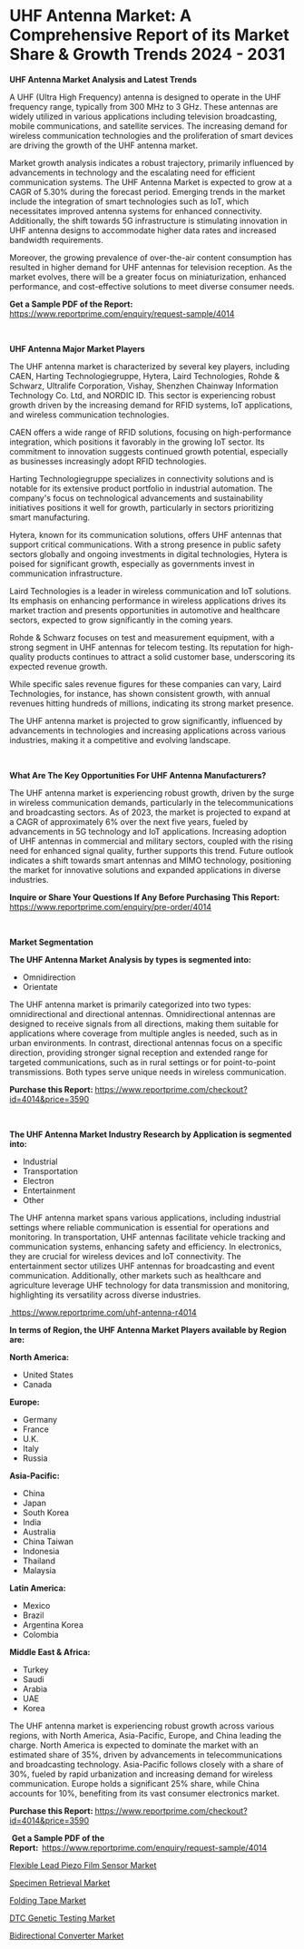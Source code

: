 <p><h1>UHF Antenna Market: A Comprehensive Report of its Market Share & Growth Trends 2024 - 2031</h1></p><p><strong>UHF Antenna Market Analysis and Latest Trends</strong></p>
<p><p>A UHF (Ultra High Frequency) antenna is designed to operate in the UHF frequency range, typically from 300 MHz to 3 GHz. These antennas are widely utilized in various applications including television broadcasting, mobile communications, and satellite services. The increasing demand for wireless communication technologies and the proliferation of smart devices are driving the growth of the UHF antenna market.</p><p>Market growth analysis indicates a robust trajectory, primarily influenced by advancements in technology and the escalating need for efficient communication systems. The UHF Antenna Market is expected to grow at a CAGR of 5.30% during the forecast period. Emerging trends in the market include the integration of smart technologies such as IoT, which necessitates improved antenna systems for enhanced connectivity. Additionally, the shift towards 5G infrastructure is stimulating innovation in UHF antenna designs to accommodate higher data rates and increased bandwidth requirements.</p><p>Moreover, the growing prevalence of over-the-air content consumption has resulted in higher demand for UHF antennas for television reception. As the market evolves, there will be a greater focus on miniaturization, enhanced performance, and cost-effective solutions to meet diverse consumer needs.</p></p>
<p><strong>Get a Sample PDF of the Report:&nbsp;</strong> <a href="https://www.reportprime.com/enquiry/request-sample/4014">https://www.reportprime.com/enquiry/request-sample/4014</a></p>
<p>&nbsp;</p>
<p><strong>UHF Antenna Major Market Players</strong></p>
<p><p>The UHF antenna market is characterized by several key players, including CAEN, Harting Technologiegruppe, Hytera, Laird Technologies, Rohde & Schwarz, Ultralife Corporation, Vishay, Shenzhen Chainway Information Technology Co. Ltd, and NORDIC ID. This sector is experiencing robust growth driven by the increasing demand for RFID systems, IoT applications, and wireless communication technologies.</p><p>CAEN offers a wide range of RFID solutions, focusing on high-performance integration, which positions it favorably in the growing IoT sector. Its commitment to innovation suggests continued growth potential, especially as businesses increasingly adopt RFID technologies.</p><p>Harting Technologiegruppe specializes in connectivity solutions and is notable for its extensive product portfolio in industrial automation. The company's focus on technological advancements and sustainability initiatives positions it well for growth, particularly in sectors prioritizing smart manufacturing.</p><p>Hytera, known for its communication solutions, offers UHF antennas that support critical communications. With a strong presence in public safety sectors globally and ongoing investments in digital technologies, Hytera is poised for significant growth, especially as governments invest in communication infrastructure.</p><p>Laird Technologies is a leader in wireless communication and IoT solutions. Its emphasis on enhancing performance in wireless applications drives its market traction and presents opportunities in automotive and healthcare sectors, expected to grow significantly in the coming years.</p><p>Rohde & Schwarz focuses on test and measurement equipment, with a strong segment in UHF antennas for telecom testing. Its reputation for high-quality products continues to attract a solid customer base, underscoring its expected revenue growth.</p><p>While specific sales revenue figures for these companies can vary, Laird Technologies, for instance, has shown consistent growth, with annual revenues hitting hundreds of millions, indicating its strong market presence.</p><p>The UHF antenna market is projected to grow significantly, influenced by advancements in technologies and increasing applications across various industries, making it a competitive and evolving landscape.</p></p>
<p>&nbsp;</p>
<p><strong>What Are The Key Opportunities For UHF Antenna Manufacturers?</strong></p>
<p><p>The UHF antenna market is experiencing robust growth, driven by the surge in wireless communication demands, particularly in the telecommunications and broadcasting sectors. As of 2023, the market is projected to expand at a CAGR of approximately 6% over the next five years, fueled by advancements in 5G technology and IoT applications. Increasing adoption of UHF antennas in commercial and military sectors, coupled with the rising need for enhanced signal quality, further supports this trend. Future outlook indicates a shift towards smart antennas and MIMO technology, positioning the market for innovative solutions and expanded applications in diverse industries.</p></p>
<p><strong>Inquire or Share Your Questions If Any Before Purchasing This Report:</strong> <a href="https://www.reportprime.com/enquiry/pre-order/4014">https://www.reportprime.com/enquiry/pre-order/4014</a></p>
<p>&nbsp;</p>
<p><strong>Market Segmentation</strong></p>
<p><strong>The UHF Antenna Market Analysis by types is segmented into:</strong></p>
<p><ul><li>Omnidirection</li><li>Orientate</li></ul></p>
<p><p>The UHF antenna market is primarily categorized into two types: omnidirectional and directional antennas. Omnidirectional antennas are designed to receive signals from all directions, making them suitable for applications where coverage from multiple angles is needed, such as in urban environments. In contrast, directional antennas focus on a specific direction, providing stronger signal reception and extended range for targeted communications, such as in rural settings or for point-to-point transmissions. Both types serve unique needs in wireless communication.</p></p>
<p><strong>Purchase this Report:&nbsp;</strong><a href="https://www.reportprime.com/checkout?id=4014&price=3590">https://www.reportprime.com/checkout?id=4014&price=3590</a></p>
<p>&nbsp;</p>
<p><strong>The UHF Antenna Market Industry Research by Application is segmented into:</strong></p>
<p><ul><li>Industrial</li><li>Transportation</li><li>Electron</li><li>Entertainment</li><li>Other</li></ul></p>
<p><p>The UHF antenna market spans various applications, including industrial settings where reliable communication is essential for operations and monitoring. In transportation, UHF antennas facilitate vehicle tracking and communication systems, enhancing safety and efficiency. In electronics, they are crucial for wireless devices and IoT connectivity. The entertainment sector utilizes UHF antennas for broadcasting and event communication. Additionally, other markets such as healthcare and agriculture leverage UHF technology for data transmission and monitoring, highlighting its versatility across diverse industries.</p></p>
<p><a href="https://www.reportprime.com/uhf-antenna-r4014">&nbsp;https://www.reportprime.com/uhf-antenna-r4014</a></p>
<p><strong>In terms of Region, the UHF Antenna Market Players available by Region are:</strong></p>
<p>
    <p> <strong> North America: </strong>
        <ul>
            <li>United States</li>
            <li>Canada</li>
        </ul>
        </p> 
    <p> <strong> Europe: </strong>
        <ul>
            <li>Germany</li>
            <li>France</li>
            <li>U.K.</li>
            <li>Italy</li>
            <li>Russia</li>
        </ul>
        </p> 
    <p> <strong> Asia-Pacific: </strong>
        <ul>
            <li>China</li>
            <li>Japan</li>
            <li>South Korea</li>
            <li>India</li>
            <li>Australia</li>
            <li>China Taiwan</li>
            <li>Indonesia</li>
            <li>Thailand</li>
            <li>Malaysia</li>
        </ul>
        </p> 
    <p> <strong> Latin America: </strong>
        <ul>
            <li>Mexico</li>
            <li>Brazil</li>
            <li>Argentina Korea</li>
            <li>Colombia</li>
        </ul>
        </p> 
    <p> <strong> Middle East & Africa: </strong>
        <ul>
            <li>Turkey</li>
            <li>Saudi</li>
            <li>Arabia</li>
            <li>UAE</li>
            <li>Korea</li>
        </ul>
    </p>
    </p>
<p><p>The UHF antenna market is experiencing robust growth across various regions, with North America, Asia-Pacific, Europe, and China leading the charge. North America is expected to dominate the market with an estimated share of 35%, driven by advancements in telecommunications and broadcasting technology. Asia-Pacific follows closely with a share of 30%, fueled by rapid urbanization and increasing demand for wireless communication. Europe holds a significant 25% share, while China accounts for 10%, benefiting from its vast consumer electronics market.</p></p>
<p><strong>Purchase this Report: </strong><a href="https://www.reportprime.com/checkout?id=4014&price=3590">https://www.reportprime.com/checkout?id=4014&price=3590</a></p>
<p>&nbsp;<strong>Get a Sample PDF of the Report:&nbsp;&nbsp;</strong><a href="https://www.reportprime.com/enquiry/request-sample/4014">https://www.reportprime.com/enquiry/request-sample/4014</a></p>
<p><strong></strong></p>
<p><p><a href="https://github.com/LilianFaulkner65/Market-Research-Report-List-1/blob/main/flexible-lead-piezo-film-sensor-market.md">Flexible Lead Piezo Film Sensor Market</a></p><p><a href="https://www.linkedin.com/pulse/booming-specimen-retrieval-market-sector-analysis-growth-bsote?trackingId=I%2FFbpjWIR4eS9WJvXAEsjg%3D%3D">Specimen Retrieval Market</a></p><p><a href="https://issuu.com/reportprime-2/docs/folding-tape-market-size-2030.pptx_e7a301b1b6a1d7">Folding Tape Market</a></p><p><a href="https://medium.com/@tankuser238_5568/the-dtc-genetic-testing-market-prioritizes-cost-control-and-efficiency-enhancement-09f5ebb2f9f0">DTC Genetic Testing Market</a></p><p><a href="https://github.com/RuthLucas64/Market-Research-Report-List-1/blob/main/bidirectional-converter-market.md">Bidirectional Converter Market</a></p></p>